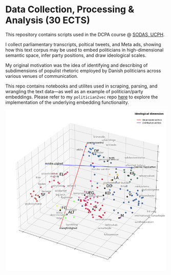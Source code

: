 # Data Collection, Processing & Analysis (30 ECTS)

This repository contains scripts used in the DCPA course @ [SODAS, UCPH](https://sodas.ku.dk/).

I collect parliamentary transcripts, poltical tweets, and Meta ads, showing how this text corpus may be used to embed politicians in high-dimensional semantic space, infer party positions, and draw ideological scales.

My original motivation was the idea of identifying and describing of subdimensions of populist rhetoric employed by Danish politicians across various venues of communication.

This repo contains notebooks and utilites used in scraping, parsing, and wrangling the text data—as well as an example of politician/party embeddings. Please refer to my `politician2vec` repo [here](https://github.com/mathiasbruun/politician2vec) to explore the implementation of the underlying embedding functionality.

![](imgs/scaling_example.png)